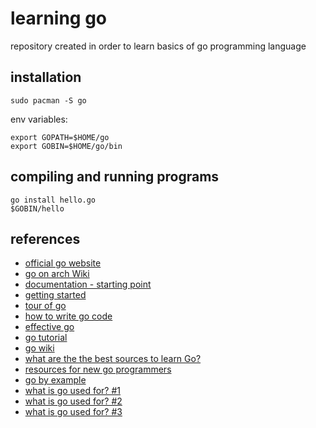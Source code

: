 # learning go
repository created in order to learn basics of go programming language

installation
------------

```
sudo pacman -S go
```

env variables:

```
export GOPATH=$HOME/go
export GOBIN=$HOME/go/bin
```

compiling and running programs
------------------------------

```
go install hello.go
$GOBIN/hello
```

references
----------

- [official go website](https://golang.org)
- [go on arch Wiki](https://wiki.archlinux.org/index.php/Go)
- [documentation - starting point](https://golang.org/doc/)
- [getting started](https://golang.org/doc/install)
- [tour of go](https://tour.golang.org/welcome/1)
- [how to write go code](https://golang.org/doc/code.html)
- [effective go](https://golang.org/doc/effective_go.html)
- [go tutorial](https://www.tutorialspoint.com/go/)
- [go wiki](https://github.com/golang/go/wiki/Learn)
- [what are the the best sources to learn Go?](https://www.quora.com/What-are-the-best-free-sources-to-learn-Go-programming-language)
- [resources for new go programmers](https://dave.cheney.net/resources-for-new-go-programmers)
- [go by example](https://gobyexample.com/)
- [what is go used for? #1](http://stackoverflow.com/questions/2896191/what-is-go-used-for)
- [what is go used for? #2](https://www.quora.com/What-is-golang-good-for)
- [what is go used for? #3](http://www.infoworld.com/article/2928602/google-go/whats-the-go-language-really-good-for.html)
